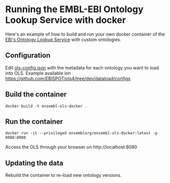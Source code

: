 # Running the EMBL-EBI Ontology Lookup Service with docker

Here's an example of how to build and run your own docker container of the
[EBI's Ontology Lookup Service](https://www.ebi.ac.uk/ols4/) with custom
ontologies.

## Configuration

Edit [ols-config.json](ols-config.json) with the metadata for each ontology you
want to load into OLS. Example available ion https://github.com/EBISPOT/ols4/tree/dev/dataload/configs

## Build the container

`docker build -t ensembl-ols-docker .`

## Run the container

`docker run -it --privileged ensemblorg/ensembl-ols-docker:latest -p 8080:8080`

Access the OLS through your browser on http://localhost:8080

## Updating the data

Rebuild the container to re-load new ontology versions.
